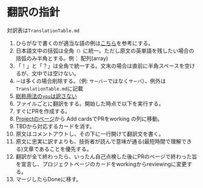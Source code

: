 # 翻訳の指針

対訳表は`TranslationTable.md`

1. ひらがなで書くのが適当な語の例は[こちら](http://www.yamanouchi-yri.com/yrihp/techwrt-2-4s/t-2-4s03fb.html)を参考にする。
1. 日本語文中の括弧は全角`（）`に統一。ただし原文の英単語を残したい場合の括弧のみ半角とする。例： 配列(array)
1. 「！」と「？」は全角で統一する。文末の場合は直前に半角スペースを空けるが、文中では空けない。
1. `ー`は多くの場合削除する。（例: `サーバー`ではなく`サーバ`）、例外は`TranslationTable.md`に記載
1. [総称用法の`you`は訳さない](http://einzelzelle.blogspot.jp/2014/01/blog-post.html)
1. ファイルごとに翻訳をする。開始した時点で以下を実行する。
 1. すぐにPRを作成する。
 1. [Projectのページ](https://github.com/hshindo/julia-doc-ja/projects)から Add cardsでPRをworking の列に移動。
 1. TBDから対応するカードを消す。
1. 原文はコメントアウトし、その下に一行開けて翻訳文を書く。
1. 原文に忠実に訳すよりも、技術者が読んで意味が通る(最短時間で理解できる)文章であることを優先する。
1. 翻訳が全て終わったら、いったん自己点検した後にPRのページで終わった旨を宣言し、プロジェクトページのカードをworkingからreviewingに変更する。
1. マージしたらDoneに移す。
